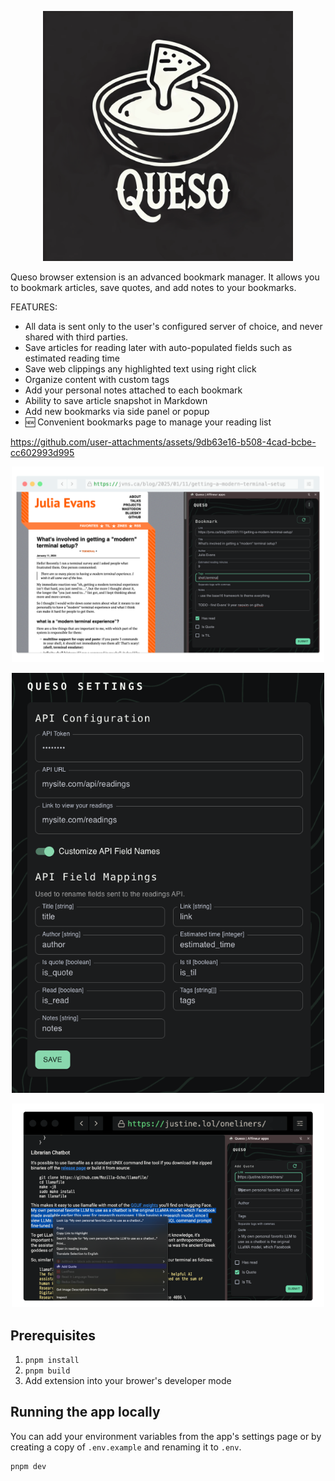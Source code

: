 <p align="center">
    <img alt="Extension sidebar screenshot" src="https://github.com/Amber-Williams/queso-browser-extension/blob/main/assets/logo.gif" width="400"/>
</p>

Queso browser extension is an advanced bookmark manager. It allows you to bookmark articles, save quotes, and add notes to your bookmarks.

FEATURES:
- All data is sent only to the user's configured server of choice, and never shared with third parties.
- Save articles for reading later with auto-populated fields such as estimated reading time
- Save web clippings any highlighted text using right click
- Organize content with custom tags
- Add your personal notes attached to each bookmark
- Ability to save article snapshot in Markdown
- Add new bookmarks via side panel or popup
- 🆕 Convenient bookmarks page to manage your reading list

https://github.com/user-attachments/assets/9db63e16-b508-4cad-bcbe-cc602993d995


<p align="center">
    <img alt="Extension sidebar screenshot"  src="https://github.com/Amber-Williams/queso-browser-extension/blob/main/assets/sidebar.png" width="500"/>
</p>

<p align="center">
    <img alt="Extension sidebar screenshot"  src="https://github.com/Amber-Williams/queso-browser-extension/blob/main/assets/settings.png" width="500"/>
</p>

<p align="center">
    <img alt="Extension sidebar screenshot"  src="https://github.com/Amber-Williams/queso-browser-extension/blob/main/assets/quote.png" width="500"/>
</p>

## Prerequisites

1. `pnpm install`
2. `pnpm build`
3. Add extension into your brower's developer mode

## Running the app locally

You can add your environment variables from the app's settings page or by creating a copy of `.env.example` and renaming it to `.env`.

```shell
pnpm dev
```
